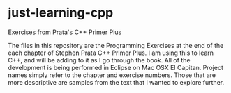 # just-learning-cpp
Exercises from Prata's C++ Primer Plus

The files in this repository are the Programming Exercises at the end of the each
chapter of Stephen Prata C++ Primer Plus. I am using this to learn C++, and will 
be adding to it as I go through the book.  All of the development is being performed
in Eclipse on Mac OSX El Capitan. Project names simply refer to the chapter and 
exercise numbers.  Those that are more descriptive are samples from the text that
I wanted to explore further.
